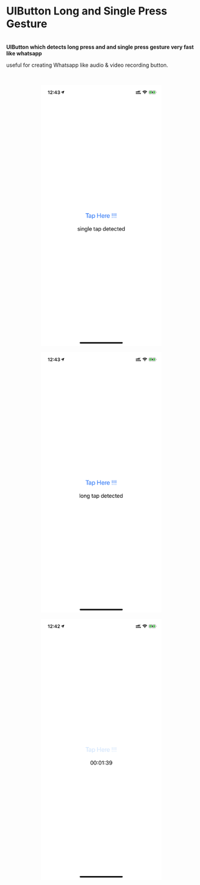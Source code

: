 # UIButton Long and Single Press Gesture
</br>
<B>UIButton which detects long press and and single press gesture very fast like whatsapp </B>
</br>
<p> useful for creating Whatsapp like audio & video recording button. </p>
</br>
<p align="center">
  <img src= "Screenshots/ScreenShot3.png" width="320" >
</p>
<p align="center">
  <img src= "Screenshots/ScreenShot2.png" width="320" >
</p>
<p align="center">
  <img src= "Screenshots/ScreenShot1.png" width="320" >
</p>
